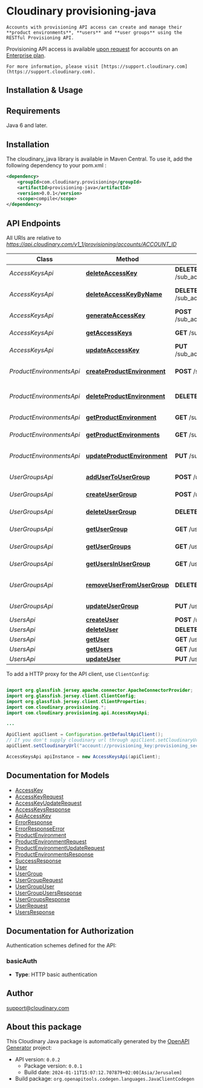 # Cloudinary provisioning-java

    Accounts with provisioning API access can create and manage their **product environments**, **users** and **user groups** using the RESTful Provisioning API. 

Provisioning API access is available [upon request](https://cloudinary.com/contact?plan=enterprise) for accounts on an [Enterprise plan](https://cloudinary.com/pricing#pricing-enterprise).


    For more information, please visit [https://support.cloudinary.com](https://support.cloudinary.com).

## Installation & Usage

## Requirements

Java 6 and later.

## Installation

The cloudinary_java library is available in Maven Central. To use it, add the following dependency to your pom.xml :
```xml
<dependency>
    <groupId>com.cloudinary.provisioning</groupId>
    <artifactId>provisioning-java</artifactId>
    <version>0.0.1</version>
    <scope>compile</scope>
</dependency>
```

## API Endpoints

All URIs are relative to *https://api.cloudinary.com/v1_1/provisioning/accounts/ACCOUNT_ID*

Class | Method | HTTP request | Description
------------ | ------------- | ------------- | -------------
*AccessKeysApi* | [**deleteAccessKey**](docs/AccessKeysApi.md#deleteAccessKey) | **DELETE** /sub_accounts/{sub_account_id}/access_keys/{key} | Delete access key
*AccessKeysApi* | [**deleteAccessKeyByName**](docs/AccessKeysApi.md#deleteAccessKeyByName) | **DELETE** /sub_accounts/{sub_account_id}/access_keys | Delete access key by name
*AccessKeysApi* | [**generateAccessKey**](docs/AccessKeysApi.md#generateAccessKey) | **POST** /sub_accounts/{sub_account_id}/access_keys | Generate an access key
*AccessKeysApi* | [**getAccessKeys**](docs/AccessKeysApi.md#getAccessKeys) | **GET** /sub_accounts/{sub_account_id}/access_keys | Get access keys
*AccessKeysApi* | [**updateAccessKey**](docs/AccessKeysApi.md#updateAccessKey) | **PUT** /sub_accounts/{sub_account_id}/access_keys/{key} | Update an access key
*ProductEnvironmentsApi* | [**createProductEnvironment**](docs/ProductEnvironmentsApi.md#createProductEnvironment) | **POST** /sub_accounts | Create product environment
*ProductEnvironmentsApi* | [**deleteProductEnvironment**](docs/ProductEnvironmentsApi.md#deleteProductEnvironment) | **DELETE** /sub_accounts/{sub_account_id} | Delete product environment
*ProductEnvironmentsApi* | [**getProductEnvironment**](docs/ProductEnvironmentsApi.md#getProductEnvironment) | **GET** /sub_accounts/{sub_account_id} | Get product environment
*ProductEnvironmentsApi* | [**getProductEnvironments**](docs/ProductEnvironmentsApi.md#getProductEnvironments) | **GET** /sub_accounts | Get product environments
*ProductEnvironmentsApi* | [**updateProductEnvironment**](docs/ProductEnvironmentsApi.md#updateProductEnvironment) | **PUT** /sub_accounts/{sub_account_id} | Update product environment
*UserGroupsApi* | [**addUserToUserGroup**](docs/UserGroupsApi.md#addUserToUserGroup) | **POST** /user_groups/{group_id}/users/{user_id} | Add User to User Group
*UserGroupsApi* | [**createUserGroup**](docs/UserGroupsApi.md#createUserGroup) | **POST** /user_groups | Create User Group
*UserGroupsApi* | [**deleteUserGroup**](docs/UserGroupsApi.md#deleteUserGroup) | **DELETE** /user_groups/{group_id} | Delete User Group
*UserGroupsApi* | [**getUserGroup**](docs/UserGroupsApi.md#getUserGroup) | **GET** /user_groups/{group_id} | Get User Group
*UserGroupsApi* | [**getUserGroups**](docs/UserGroupsApi.md#getUserGroups) | **GET** /user_groups | Get User Groups
*UserGroupsApi* | [**getUsersInUserGroup**](docs/UserGroupsApi.md#getUsersInUserGroup) | **GET** /user_groups/{group_id}/users | Get Users in User Group
*UserGroupsApi* | [**removeUserFromUserGroup**](docs/UserGroupsApi.md#removeUserFromUserGroup) | **DELETE** /user_groups/{group_id}/users/{user_id} | Remove User from User Group
*UserGroupsApi* | [**updateUserGroup**](docs/UserGroupsApi.md#updateUserGroup) | **PUT** /user_groups/{group_id} | Update User Group
*UsersApi* | [**createUser**](docs/UsersApi.md#createUser) | **POST** /users | Create user
*UsersApi* | [**deleteUser**](docs/UsersApi.md#deleteUser) | **DELETE** /users/{user_id} | Delete user
*UsersApi* | [**getUser**](docs/UsersApi.md#getUser) | **GET** /users/{user_id} | Get user
*UsersApi* | [**getUsers**](docs/UsersApi.md#getUsers) | **GET** /users | Get users
*UsersApi* | [**updateUser**](docs/UsersApi.md#updateUser) | **PUT** /users/{user_id} | Update user


To add a HTTP proxy for the API client, use `ClientConfig`:
```java

import org.glassfish.jersey.apache.connector.ApacheConnectorProvider;
import org.glassfish.jersey.client.ClientConfig;
import org.glassfish.jersey.client.ClientProperties;
import com.cloudinary.provisioning.*;
import com.cloudinary.provisioning.api.AccessKeysApi;

...

ApiClient apiClient = Configuration.getDefaultApiClient();
// If you don't supply cloudinary url through apiClient.setCloudinaryUrl("Cloudinary account url"> it'll be taken from environment variable
apiClient.setCloudinaryUrl("account://provisioning_key:provisioning_secret@account_id");

AccessKeysApi apiInstance = new AccessKeysApi(apiClient);

```

## Documentation for Models

 - [AccessKey](docs/AccessKey.md)
 - [AccessKeyRequest](docs/AccessKeyRequest.md)
 - [AccessKeyUpdateRequest](docs/AccessKeyUpdateRequest.md)
 - [AccessKeysResponse](docs/AccessKeysResponse.md)
 - [ApiAccessKey](docs/ApiAccessKey.md)
 - [ErrorResponse](docs/ErrorResponse.md)
 - [ErrorResponseError](docs/ErrorResponseError.md)
 - [ProductEnvironment](docs/ProductEnvironment.md)
 - [ProductEnvironmentRequest](docs/ProductEnvironmentRequest.md)
 - [ProductEnvironmentUpdateRequest](docs/ProductEnvironmentUpdateRequest.md)
 - [ProductEnvironmentsResponse](docs/ProductEnvironmentsResponse.md)
 - [SuccessResponse](docs/SuccessResponse.md)
 - [User](docs/User.md)
 - [UserGroup](docs/UserGroup.md)
 - [UserGroupRequest](docs/UserGroupRequest.md)
 - [UserGroupUser](docs/UserGroupUser.md)
 - [UserGroupUsersResponse](docs/UserGroupUsersResponse.md)
 - [UserGroupsResponse](docs/UserGroupsResponse.md)
 - [UserRequest](docs/UserRequest.md)
 - [UsersResponse](docs/UsersResponse.md)


## Documentation for Authorization

Authentication schemes defined for the API:
### basicAuth


- **Type**: HTTP basic authentication


## Author

support@cloudinary.com

## About this package

This Cloudinary Java package is automatically generated by the [OpenAPI Generator](https://openapi-generator.tech) project:

- API version: `0.0.2`
    - Package version: `0.0.1`
    - Build date: `2024-01-11T15:07:12.707879+02:00[Asia/Jerusalem]`
- Build package: `org.openapitools.codegen.languages.JavaClientCodegen`
